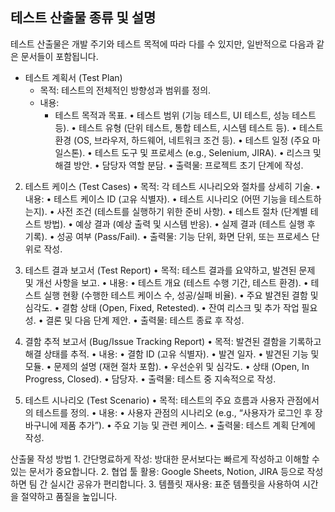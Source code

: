 ## 테스트 산출물 종류 및 설명

테스트 산출물은 개발 주기와 테스트 목적에 따라 다를 수 있지만, 일반적으로 다음과 같은 문서들이 포함됩니다.

- 테스트 계획서 (Test Plan)
  - 목적: 테스트의 전체적인 방향성과 범위를 정의.
  - 내용:
    - 테스트 목적과 목표.
	•	테스트 범위 (기능 테스트, UI 테스트, 성능 테스트 등).
	•	테스트 유형 (단위 테스트, 통합 테스트, 시스템 테스트 등).
	•	테스트 환경 (OS, 브라우저, 하드웨어, 네트워크 조건 등).
	•	테스트 일정 (주요 마일스톤).
	•	테스트 도구 및 프로세스 (e.g., Selenium, JIRA).
	•	리스크 및 해결 방안.
	•	담당자 역할 분담.
	•	출력물: 프로젝트 초기 단계에 작성.

2. 테스트 케이스 (Test Cases)
	•	목적: 각 테스트 시나리오와 절차를 상세히 기술.
	•	내용:
	•	테스트 케이스 ID (고유 식별자).
	•	테스트 시나리오 (어떤 기능을 테스트하는지).
	•	사전 조건 (테스트를 실행하기 위한 준비 사항).
	•	테스트 절차 (단계별 테스트 방법).
	•	예상 결과 (예상 출력 및 시스템 반응).
	•	실제 결과 (테스트 실행 후 기록).
	•	성공 여부 (Pass/Fail).
	•	출력물: 기능 단위, 화면 단위, 또는 프로세스 단위로 작성.

3. 테스트 결과 보고서 (Test Report)
	•	목적: 테스트 결과를 요약하고, 발견된 문제 및 개선 사항을 보고.
	•	내용:
	•	테스트 개요 (테스트 수행 기간, 테스트 환경).
	•	테스트 실행 현황 (수행한 테스트 케이스 수, 성공/실패 비율).
	•	주요 발견된 결함 및 심각도.
	•	결함 상태 (Open, Fixed, Retested).
	•	잔여 리스크 및 추가 작업 필요성.
	•	결론 및 다음 단계 제안.
	•	출력물: 테스트 종료 후 작성.

4. 결함 추적 보고서 (Bug/Issue Tracking Report)
	•	목적: 발견된 결함을 기록하고 해결 상태를 추적.
	•	내용:
	•	결함 ID (고유 식별자).
	•	발견 일자.
	•	발견된 기능 및 모듈.
	•	문제의 설명 (재현 절차 포함).
	•	우선순위 및 심각도.
	•	상태 (Open, In Progress, Closed).
	•	담당자.
	•	출력물: 테스트 중 지속적으로 작성.

5. 테스트 시나리오 (Test Scenario)
	•	목적: 테스트의 주요 흐름과 사용자 관점에서의 테스트를 정의.
	•	내용:
	•	사용자 관점의 시나리오 (e.g., “사용자가 로그인 후 장바구니에 제품 추가”).
	•	주요 기능 및 관련 케이스.
	•	출력물: 테스트 계획 단계에 작성.

산출물 작성 방법
	1.	간단명료하게 작성: 방대한 문서보다는 빠르게 작성하고 이해할 수 있는 문서가 중요합니다.
	2.	협업 툴 활용: Google Sheets, Notion, JIRA 등으로 작성하면 팀 간 실시간 공유가 편리합니다.
	3.	템플릿 재사용: 표준 템플릿을 사용하여 시간을 절약하고 품질을 높입니다.